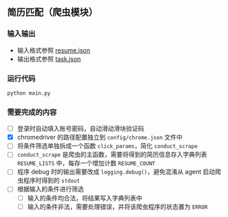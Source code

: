 ## 简历匹配（爬虫模块）

### 输入输出
- 输入格式参照 [resume.json](../agent/database/resume.json)
- 输出格式参照 [task.json](../agent/database/task.json)


### 运行代码

```bash
python main.py
```

### 需要完成的内容
- [ ] 登录时自动填入账号密码，自动滑动滑块验证码
- [x] chromedriver 的路径配置独立到 `config/chrome.json` 文件中
- [ ] 将条件筛选单独拆成一个函数 `click_params`，简化 `conduct_scrape`
- [ ] `conduct_scrape` 是爬虫的主函数，需要将得到的简历信息存入字典列表 `RESUME_LISTS` 中，每存一个增加计数 `RESUME_COUNT`
- [ ] 程序 debug 时的输出需要改成 `logging.debug()`，避免混淆从 agent 启动爬虫程序时得到的 `stdout`
- [ ] 根据输入的条件进行筛选
  - [ ] 输入的条件均合法，将结果写入字典列表中
  - [ ] 输入的条件非法，需要处理错误，并将该爬虫程序的状态置为 `ERROR`
